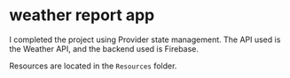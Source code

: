 # weather report app

I completed the project using Provider state management. The API used is the Weather API, and the backend used is Firebase.

Resources are located in the `Resources` folder.
